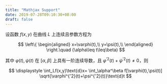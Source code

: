 ```yaml
---
title: "Mathjax Support"
date: 2019-07-28T09:10:30+08:00
draft: false
---
```


设函数 $f(x,y)$ 在曲线 $L$ 上连续且参数方程为

$$
\left\{
\begin{aligned}
x=\varphi(t),\\
y=\psi(t),\\
\end{aligned}
\right.\quad
(\alpha\leq t\leq\beta)
$$

其中 $\varphi(t),\psi(t)$ 在 $[\alpha,\beta]$ 上具有一阶连续导数，且 $\varphi^{'2}(t)+\psi^{'2}(t)\neq0$，则

$$
\displaystyle
\int_Lf(x,y)\text{d}x=
\int_\alpha^\beta f[\varphi(t),\psi(t)]
\sqrt{\varphi^{'2}(t)+\psi^{'2}(t)}\text{d}t
$$
